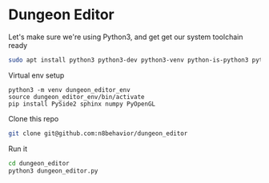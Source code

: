 # Dungeon Editor

Let's make sure we're using Python3, and get get our system toolchain ready

```sh
sudo apt install python3 python3-dev python3-venv python-is-python3 python-dev-is-python3 libclang-dev 
```

Virtual env setup
```
python3 -m venv dungeon_editor_env
source dungeon_editor_env/bin/activate
pip install PySide2 sphinx numpy PyOpenGL
```

Clone this repo

```sh
git clone git@github.com:n8behavior/dungeon_editor
```

Run it

```sh
cd dungeon_editor
python3 dungeon_editor.py
```
